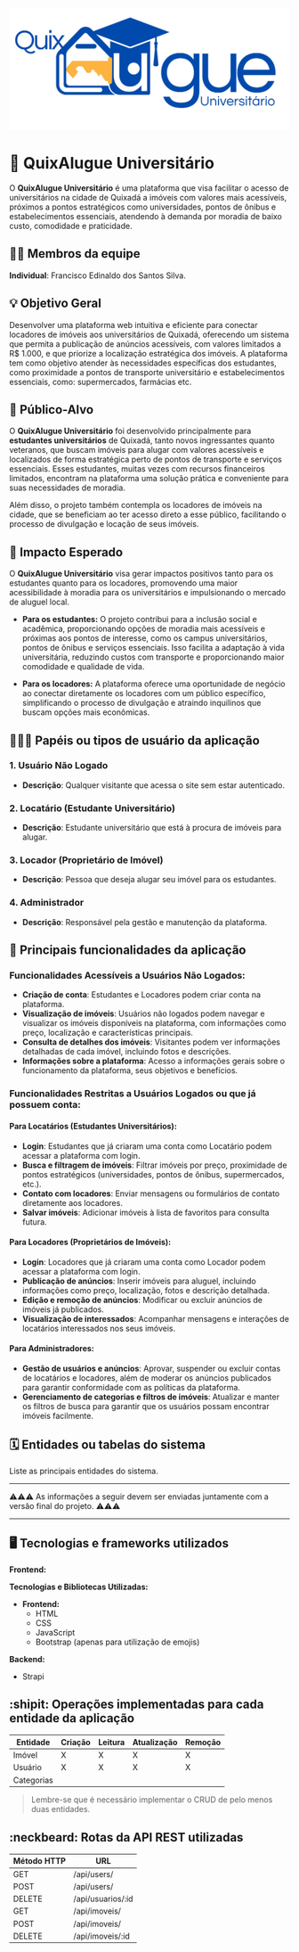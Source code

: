 ![Logo do QuixAlugue](Logo.jpg)

# :checkered_flag: QuixAlugue Universitário

O **QuixAlugue Universitário** é uma plataforma que visa facilitar o acesso de universitários na cidade de Quixadá a imóveis com valores mais acessíveis, próximos a pontos estratégicos como universidades, pontos de ônibus e estabelecimentos essenciais, atendendo à demanda por moradia de baixo custo, comodidade e praticidade.

## :technologist: Membros da equipe

**Individual**: Francisco Edinaldo dos Santos Silva.

## :bulb: Objetivo Geral
Desenvolver uma plataforma web intuitiva e eficiente para conectar locadores de imóveis aos universitários de Quixadá, oferecendo um sistema que permita a publicação de anúncios acessíveis, com valores limitados a R$ 1.000, e que priorize a localização estratégica dos imóveis. A plataforma tem como objetivo atender às necessidades específicas dos estudantes, como proximidade a pontos de transporte universitário e estabelecimentos essenciais, como: supermercados, farmácias etc. 

## :eyes: Público-Alvo
O **QuixAlugue Universitário** foi desenvolvido principalmente para **estudantes universitários** de Quixadá, tanto novos ingressantes quanto veteranos, que buscam imóveis para alugar com valores acessíveis e localizados de forma estratégica perto de pontos de transporte e serviços essenciais. Esses estudantes, muitas vezes com recursos financeiros limitados, encontram na plataforma uma solução prática e conveniente para suas necessidades de moradia.

Além disso, o projeto também contempla os locadores de imóveis na cidade, que se beneficiam ao ter acesso direto a esse público, facilitando o processo de divulgação e locação de seus imóveis. 

## :star2: Impacto Esperado
O **QuixAlugue Universitário** visa gerar impactos positivos tanto para os estudantes quanto para os locadores, promovendo uma maior acessibilidade à moradia para os universitários e impulsionando o mercado de aluguel local.

  - **Para os estudantes:** O projeto contribui para a inclusão social e acadêmica, proporcionando opções de moradia mais acessíveis e próximas aos pontos de interesse, como os campus universitários, pontos de ônibus e serviços essenciais. Isso facilita a adaptação à vida universitária, reduzindo custos com transporte e proporcionando maior comodidade e qualidade de vida.

  - **Para os locadores:** A plataforma oferece uma oportunidade de negócio ao conectar diretamente os locadores com um público específico, simplificando o processo de divulgação e atraindo inquilinos que buscam opções mais econômicas.

## :people_holding_hands: Papéis ou tipos de usuário da aplicação

### 1. Usuário Não Logado
- **Descrição**: Qualquer visitante que acessa o site sem estar autenticado.
  
### 2. Locatário (Estudante Universitário)
- **Descrição**: Estudante universitário que está à procura de imóveis para alugar.

### 3. Locador (Proprietário de Imóvel)
- **Descrição**: Pessoa que deseja alugar seu imóvel para os estudantes.

### 4. Administrador
- **Descrição**: Responsável pela gestão e manutenção da plataforma.

## :triangular_flag_on_post:	 Principais funcionalidades da aplicação

### Funcionalidades Acessíveis a Usuários Não Logados:
- **Criação de conta**: Estudantes e Locadores podem criar conta na plataforma.
- **Visualização de imóveis**: Usuários não logados podem navegar e visualizar os imóveis disponíveis na plataforma, com informações como preço, localização e características principais.
- **Consulta de detalhes dos imóveis**: Visitantes podem ver informações detalhadas de cada imóvel, incluindo fotos e descrições.
- **Informações sobre a plataforma**: Acesso a informações gerais sobre o funcionamento da plataforma, seus objetivos e benefícios.

### Funcionalidades Restritas a Usuários Logados ou que já possuem conta:

#### Para Locatários (Estudantes Universitários):
- **Login**: Estudantes que já criaram uma conta como Locatário podem acessar a plataforma com login.
- **Busca e filtragem de imóveis**: Filtrar imóveis por preço, proximidade de pontos estratégicos (universidades, pontos de ônibus, supermercados, etc.).
- **Contato com locadores**: Enviar mensagens ou formulários de contato diretamente aos locadores.
- **Salvar imóveis**: Adicionar imóveis à lista de favoritos para consulta futura.

#### Para Locadores (Proprietários de Imóveis):
- **Login**: Locadores que já criaram uma conta como Locador podem acessar a plataforma com login.
- **Publicação de anúncios**: Inserir imóveis para aluguel, incluindo informações como preço, localização, fotos e descrição detalhada.
- **Edição e remoção de anúncios**: Modificar ou excluir anúncios de imóveis já publicados.
- **Visualização de interessados**: Acompanhar mensagens e interações de locatários interessados nos seus imóveis.

#### Para Administradores:
- **Gestão de usuários e anúncios**: Aprovar, suspender ou excluir contas de locatários e locadores, além de moderar os anúncios publicados para garantir conformidade com as políticas da plataforma.
- **Gerenciamento de categorias e filtros de imóveis**: Atualizar e manter os filtros de busca para garantir que os usuários possam encontrar imóveis facilmente.


## :spiral_calendar: Entidades ou tabelas do sistema

Liste as principais entidades do sistema.


----

:warning::warning::warning: As informações a seguir devem ser enviadas juntamente com a versão final do projeto. :warning::warning::warning:


----

## :desktop_computer: Tecnologias e frameworks utilizados

**Frontend:**

**Tecnologias e Bibliotecas Utilizadas:**

- **Frontend:**
  - HTML
  - CSS
  - JavaScript
  - Bootstrap (apenas para utilização de emojis)

**Backend:**
- Strapi



## :shipit: Operações implementadas para cada entidade da aplicação


| Entidade| Criação | Leitura | Atualização | Remoção |
| --- | --- | --- | --- | --- |
| Imóvel | X |  X  | X | X |
| Usuário | X |  X  |  X | X |
| Categorias|  |    |  |  |

> Lembre-se que é necessário implementar o CRUD de pelo menos duas entidades.

## :neckbeard: Rotas da API REST utilizadas

| Método HTTP | URL |
| --- | --- |
| GET | /api/users/|
| POST | /api/users/ |
| DELETE | /api/usuarios/:id |
| GET | /api/imoveis/|
| POST |	/api/imoveis/|
| DELETE |/api/imoveis/:id|
